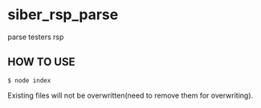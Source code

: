 # siber_rsp_parse
  parse testers rsp

## HOW TO USE
  `$ node index`
  
  Existing files will not be overwritten(need to remove them for overwriting).
